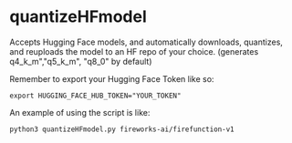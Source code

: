 # quantizeHFmodel
Accepts Hugging Face models, and automatically downloads, quantizes, and reuploads the model to an HF repo of your choice. (generates q4_k_m","q5_k_m", "q8_0" by default)

Remember to export your Hugging Face Token like so:
```
export HUGGING_FACE_HUB_TOKEN="YOUR_TOKEN"
```

An example of using the script is like:
```
python3 quantizeHFmodel.py fireworks-ai/firefunction-v1
```
